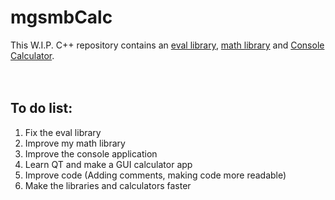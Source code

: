 # mgsmbCalc

This W.I.P. C++ repository contains an [eval library](./mgsmbEval), [math library](./mgsmbMath) and [Console Calculator](./mgsmbCalc-Console).<br>
<br>
<br>

## To do list:
1. Fix the eval library
2. Improve my math library
3. Improve the console application
4. Learn QT and make a GUI calculator app
6. Improve code (Adding comments, making code more readable)
8. Make the libraries and calculators faster
